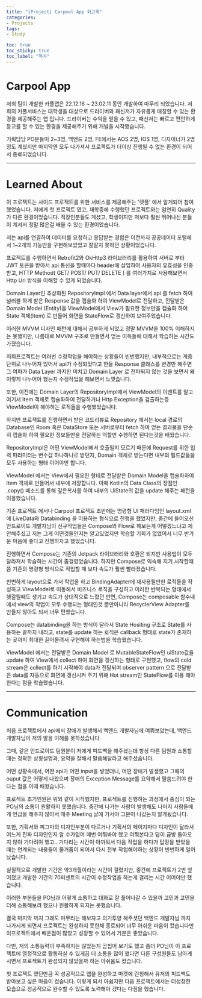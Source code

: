 ```yaml
---
title: "[Project] Carpool App 회고록"
categories:
- Projects
tags:
- Study

toc: true
toc_sticky: true
toc_label: "목차"
---
```


# Carpool App
저희 팀이 개발한 카풀앱은 22.12.16 ~ 23.02.11 동안 개발하여 마무리 되었습니다. 저희의 카풀서비스는 대학생을 대상으로 드라이버와 패신저가 자유롭게 매칭할 수 있는 환경을 제공해주는 앱 입니다. 드라이버는 수익을 얻을 수 있고,  패신저는 빠르고 편안하게 등교를 할 수 있는 환경을 제공해주기 위해 개발을 시작했습니다.

기획담당 PO분들이 2~3명, 백엔드 2명, FE에서는 AOS 2명, IOS 1명, 디자이너가 2명 정도 계셨지만 마지막엔 모두 나가셔서 프로젝트가 더이상 진행될 수 없는 환경이 되어서 종료되었습니다.

---
# Learned About
이 프로젝트는 사이드 프로젝트를 위한 서비스를 제공해주는 '렛플' 에서 알게되어 참여했었습니다. 저에게 첫 프로젝트 였고, 재학중에 수행했던 프로젝트와는 엄연히 Quality가 다른 환경이었습니다. 직장인분들도 계셨고, 학생이지만 저보다 훨씬 뛰어나신 분들이 계셔서 정말 많은걸 배울 수 있는 환경이었습니다.

저는 api를 연결하여 데이터를 요청하고 응답받는 경험은 이전까지 공공데이터 포털에서 1~2개의 기능만을 구현해보았었고 잘알지 못하던 상황이었습니다.

프로젝트를 수행하면서 Retrofit2와 OkHttp3 라이브러리를 활용하여 서버로 부터 JWT 토큰을 받아서 api 통신을 할때마다 header에 삽입하여 사용자의 유효성을 인증받고, HTTP Method( GET/ POST/ PUT/ DELETE ) 를 여러가지로 사용해보면서 Http Uri 방식을 이해할 수 있게 되었습니다.

Domain Layer인 추상화된 RepositoryImpl 에서 Data layer에서 api 를 fetch 하여 널러블 하게 받은 Response 값을 캡슐화 하여 ViewModel로 전달하고, 전달받은 Domain Model (Entity)을 ViewModel에서 View가 필요한 정보만을 캡슐화 하여 State 객체(Item) 로 만들어 화면을 StateFlow로 갱신하여 보여주었습니다.

이러한 MVVM 디자인 패턴에 대해서 공부하게 되었고 정말 MVVM을 100% 이해하지는 못했지만, 나름대로 MVVM 구조로 만들면서 얻는 이득들에 대해서 학습하는 시간도 가졌습니다.

저희프로젝트는 여러번 수정작업을 해야하는 상황들이 빈번했지만, 내부적으로는 계층단위로 나누어져 있어서 api가 수정되었다고 한들 Response 클래스를 변경만 해주면 그 여파가 Data Layer 까지만 미치고 Domain Layer 로 전파되지 않는 것을 보면서 왜 이렇게 나누어야 했는지 수정작업을 해보면서 느꼇습니다.

또한, 이전에는 Domain Layer의 RepositoryImpl에서 ViewModel의 이벤트를 알고 여기서 Item 객체로 캡슐화하여 전달하거나 Http Exception을 검출하는등 ViewModel이 해야하는 로직들을 수행했었습니다.

하지만 프로젝트를 진행하면서 받은 코드리뷰로 Repository 에서는 local 경로의 Database인 Room 혹은 DataStore 또는 서버로부터 fetch 하여 얻는 결과물을 단순히 캡슐화 하여 필요한 정보들만을 전달하는 역할만 수행하면 된다는것을 배웠습니다.

RepositoryImpl은 어떤 ViewModel에서 호출될지 모르기 때문에 Request를 위한 입력 파라미터는 변수값 하나하나로 받던지, Domain 객체로 받는다면 내부의 필드값들을 모두 사용하는 형태 이어야만 합니다.

ViewModel 에서는 View에서 필요한 형태로 전달받은 Domain Model을 캡슐화하여 Item 객체로 만들어서 내부에 저장합니다. 이때 Kotlin의 Data Class의 장점인 .copy() 메소드를 통해 깊은복사를 하여 내부의 UiState의 값을 update 해주는 패턴을 이용했습니다.

기존 프로젝트 에서나 Carpool 프로젝트 초반에는 명령형 UI 패러다임인 layout.xml에  LiveData와 Databinding 을 이용하는 형식으로 진행을 했었지만, 중간에 들어오신 안드로이드 개발자님이 신규작업들은 Compose와 Flow로 해보는게 어떻겠느냐고 제안해주셨고 저는 그게 어떤것들인지는 알고있었지만 학습할 기회가 없었어서 너무 반가운 마음에 좋다고 진행하자고 했었습니다.

진행하면서 Compose는 기존의 Jetpack 라이브러리와 호환은 되지만 사용법이 모두달라져서 학습하는 시간이 좀걸렸었습니다. 하지만 Compose로 익숙해 지기 시작할때쯤 기존의 명령형 방식으로 작업할 때 보다 속도가 훨씬 빨라졌습니다. 

빈번하게 layout으로 가서 작업을 하고 BindingAdapter에 재사용될만한 로직들을 작성하고 ViewModel로 이동해서 비즈니스 로직을 구성하고 이러한 반복되는 형태에서 헷갈릴때도 생기고 속도가 상대적으로 느렸던 반면, Compose는 composable 함수내에서 view의 작업이 모두 수행되는 형태인것 뿐만아니라 RecyclerView Adapter를 만들지 않아도 되서 너무 편했습니다.

Compose는 databinding을 하는 방식이 달라서 State Hositing 구조로 State를 사용하는 끝까지 내리고, state를 update 하는 로직은 callback 형태로 state가 존재하는 곳까지 최대한 끌어올려서 구현해야 하는법을 학습했습니다.

ViewModel 에서는 전달받은 Domain Model 로 MutableStateFlow인 uiState값을 update 하여 View에서 collect 하여 화면을 갱신하는 형태로 구현했고,  flow의 cold stream은 collect를 하기 시작해야 data가 전달되며 observer pattern 으로 전달받은 data를 자동으로 화면에 갱신시켜 주기 위해 Hot stream인 StateFlow를 이용 해야 한다는 점을 학습했습니다.

---
# Communication
처음 프로젝트에서 api에서 장애가 발생해서 백엔드 개발자님께 여쭤보았는데, 백엔드 개발자님이 저의 말을 이해를 못하셨습니다.

그때, 같은 안드로이드 팀원분이 저에게 피드백을 해주셨는데 항상 다른 팀원과 소통할때는 정확한 상황설명과, 요약을 잘해서 말씀해달라고 해주셨습니다.

어떤 상황속에서, 어떤 api가 어떤 input을 넣었더니, 어떤 장애가 발생했고 그때의 ouput 값은 어떻게 나왔으며 장애의 Exception Message를 요약해서 말씀드려야 한다는 점을 이때 배웠습니다.

프로젝트 초기인원은 위와 같이 시작했지만, 프로젝트를 진행하는 과정에서 중심이 되는 PO님의 소통이 원활하지 못했습니다. 중간에 나가는 사람이 발생해도 나머지 사람들에게 언급을 해주지 않아서 매주 Meeting 날에 가서야 그분이 나갔는지 알게됬습니다.

또한, 기획서와 피그마의 디자인부분이 다르거나 기획서의 페이지마다 디자인이 달라서 어느게 진짜 디자인인지 알 수가없어 매번 여쭤봐야 했고 여쭤본다고 답이 금방 돌아오지 않아 기다려야 했고.. 기다리는 시간이 아까워서 다음 작업을 하다가 답장을 받았을 때는 연계되는 내용들이 물거품이 되어서 다시 전부 작업해야하는 상황이 빈번하게 일어났습니다.

실질적으로 개발한 기간은 약3개월이라는 시간이 걸렸지만, 중간에 프로젝트가 2번 엎어졌고 개발한 기간의 70퍼센트의 시간이 수정작업을 하는게 걸리는 시간 이어야만 했습니다.

이러한 부분들을 PO님과 어떻게 소통하고 대화로 잘 풀어나갈 수 있을까 고민과 고민을 더해 소통해보려 했으나 원활하게 되지는 못했습니다.

결국 마지막 까지 그래도 마무리는 해보자고 의기투양 해주셧던 백엔드 개발자님 까지 나가시게 되면서 프로젝트는 완성하지 못한체 종료되어 너무 아쉬운 마음이 컸습니다만 이프로젝트에서 배운점이 많았고 성장할 수 있어서 기분은 좋았습니다.

다만, 저의 소통능력이 부족하지는 않았는지 곱씹어 보기도 했고 좀더 PO님이 이 프로젝트에 열정적으로 활동하실 수 있게끔 더 소통을 많이 했다면 다른 구성원들도 남아계시면서 프로젝트가 완성되지 않았을까 하는 아쉬움도 컸습니다.

첫 프로젝트 였던만큼 꼭 성공적으로 앱을 완성하고 마켓에 런칭해서 유저의 피드백도 받아보고 싶은 마음이 컸습니다. 이렇게 되서 아쉽지만 다음 프로젝트에서는 더성장한 모습으로 성공적으로 완수할 수 있도록 노력해야 겠다는 다짐을 했습니다.
